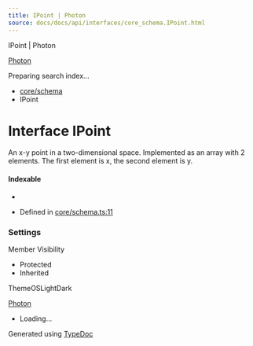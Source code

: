 ```yaml
---
title: IPoint | Photon
source: docs/docs/api/interfaces/core_schema.IPoint.html
---
```


IPoint | Photon

[Photon](../index.md)




Preparing search index...

* [core/schema](../modules/core_schema.md)
* IPoint

# Interface IPoint

An x-y point in a two-dimensional space.
Implemented as an array with 2 elements. The first element is x, the second element is y.

#### Indexable

* [index: number]: number

* Defined in [core/schema.ts:11](https://github.com/mwhite454/photon/blob/main/packages/photon/src/core/schema.ts#L11)

### Settings

Member Visibility

* Protected
* Inherited

ThemeOSLightDark

[Photon](../index.md)

* Loading...

Generated using [TypeDoc](https://typedoc.org/)
